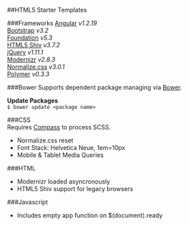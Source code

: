 ##HTML5 Starter Templates

###Frameworks
[Angular](https://angularjs.org/) *v1.2.19*  
[Bootstrap](http://getbootstrap.com/) *v3.2*  
[Foundation](http://foundation.zurb.com/) *v5.3*  
[HTML5 Shiv](https://github.com/aFarkas/html5shiv/) *v3.7.2*  
[jQuery](http://jquery.com/) *v1.11.1*  
[Modernizr](http://modernizr.com/) *v2.8.3*  
[Normalize.css](http://necolas.github.io/normalize.css/) *v3.0.1*  
[Polymer](http://www.polymer-project.org/) *v0.3.3*  


###Bower
Supports dependent package managing via [Bower](http://bower.io/).  

**Update Packages**  
``$ bower update <package name>``


###CSS  
Requires [Compass](http://compass-style.org/) to process SCSS. 

- Normalize.css reset
- Font Stack: Helvetica Neue, 1em=10px
- Mobile & Tablet Media Queries


###HTML
- Modernizr loaded asyncronously
- HTML5 Shiv support for legacy browsers


###Javascript
- Includes empty app function on $(document).ready